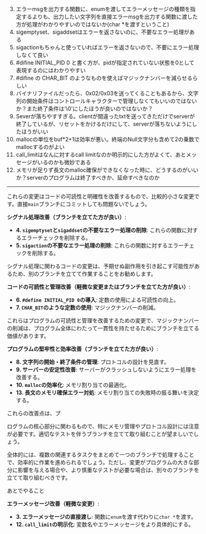
3. エラーmsgを出力する関数に、enumを渡してエラーメッセージの種類を指定するよりも、出力したい文字列を直接エラーmsgを出力する関数に渡した方が処理がわかりやすいのではないか(char *を渡すということ)
4. sigemptyset、sigaddsetはエラーを返さないのに、不要なエラー処理がある
5. sigactionもちゃんと使っていればエラーを返さないので、不要にエラー処理しなくて良い
6. #difine INITIAL_PID 0 と書く方が、pidが指定されていない状態を0として表現するのにはわかりやすい
7. #difine の CHAR_BIT のようなものを使えばマジックナンバーを減らせるらしい
8. バイナリファイルだったら、0x02/0x03を送ってくることもあるから、文字列の開始条件はコントロールキャラクターで管理しなくてもいいのではないか？また終了条件は'\0'にしたほうが良いのではないか？
9. Severが落ちやすすぎる。clientが間違ったtxtを送ってきただけでserverが終了しているが、リセットをかけるだけにして、serverが落ちないようにしたほうがいい
10. mallocの単位をbuf*2+1は効率が悪い。終端のNull文字分も含めて2の乗数でmallocするのがよい
12. call_limitはなんに対するcall limitなのか明示的にした方がよくて、あとメッセージがいるのかも微妙である
13. メモリが足りず長文のmalloc確保ができなくなった時に、どうするのがいいか？serverのプログラムは終了すべきか、延命すべきなのか

---


これらの変更はコードの可読性と明確性を改善するもので、比較的小さな変更です。直接`main`ブランチにコミットしても問題ないでしょう。

**シグナル処理改善（ブランチを立てた方が良い）**:
- **4. `sigemptyset`と`sigaddset`の不要なエラー処理の削除**: これらの関数に対するエラーチェックを削除する。
- **5. `sigaction`の不要なエラー処理の削除**: これらの関数に対するエラーチェックを削除する。

シグナル処理に関わるコードの変更は、予期せぬ副作用を引き起こす可能性があるため、別のブランチを立てて作業することをお勧めします。

**コードの可読性と管理改善（軽微な変更またはブランチを立てた方が良い）**:
- **6. `#define INITIAL_PID 0`の導入**: 定数の使用による可読性の向上。
- **7. `CHAR_BIT`のような定数の使用**: マジックナンバーの削減。

これらはプログラムの可読性と管理を改善するための変更で、マジックナンバーの削減は、プログラム全体にわたって一貫性を持たせるためにブランチを立てる価値があります。

**プログラムの堅牢性と効率改善（ブランチを立てた方が良い）**:
- **8. 文字列の開始・終了条件の管理**: プロトコルの設計を見直す。
- **9. サーバーの安定性改善**: サーバーがクラッシュしないようにエラー処理を改善する。
- **10. `malloc`の効率化**: メモリ割り当ての最適化。
- **13. 長文のメモリ確保エラー対処**: メモリ割り当ての失敗時の振る舞いを決定する。

これらの改善点は、プ

ログラムの核心部分に関わるもので、特にメモリ管理やプロトコル設計には注意が必要です。適切なテストを伴うブランチを立てて取り組むことが望ましいでしょう。

全体的には、複数の関連するタスクをまとめて一つのブランチで処理することで、効率的に作業を進められるでしょう。ただし、変更がプログラムの大きな部分に影響を与える場合や、より慎重なテストが必要な場合は、別々のブランチを立てて取り組むべきです。


あとでやること

**エラーメッセージ改善（軽微な変更）**:
- **3. エラーメッセージの直接渡し**: 関数に`enum`を渡す代わりに`char *`を渡す。
- **12. `call_limit`の明示化**: 変数名やエラーメッセージをより具体的にする。

